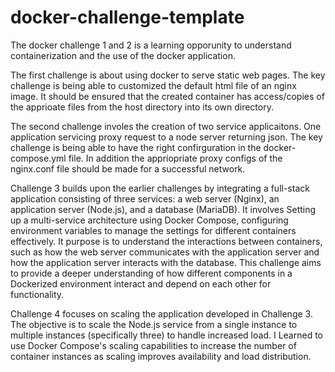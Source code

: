 # docker-challenge-template

The docker challenge 1 and 2 is a learning opporunity to understand containerization and the use of the docker application. 

The first challenge is about using docker to serve static web pages. The key challenge is being able to customized the default html file of an nginx image. It should be ensured that the created container has access/copies of the apprioate files from the host directory into its own directory.

The second challenge involes the creation of two service applicaitons. One application servicing proxy request to a node server returning json. The key challenge is being able to have the right confirguration in the docker-compose.yml file. In addition the appriopriate proxy configs of the nginx.conf file should be made for a successful network. 

Challenge 3 builds upon the earlier challenges by integrating a full-stack application consisting of three services: a web server (Nginx), an application server (Node.js), and a database (MariaDB). 
It involves Setting up a multi-service architecture using Docker Compose, configuring environment variables to manage the settings for different containers effectively.
It purpose is to understand the interactions between containers, such as how the web server communicates with the application server and how the application server interacts with the database.
This challenge aims to provide a deeper understanding of how different components in a Dockerized environment interact and depend on each other for functionality.

Challenge 4 focuses on scaling the application developed in Challenge 3. The objective is to scale the Node.js service from a single instance to multiple instances (specifically three) to handle increased load. I Learned to use Docker Compose's scaling capabilities to increase the number of container instances as scaling improves availability and load distribution.

